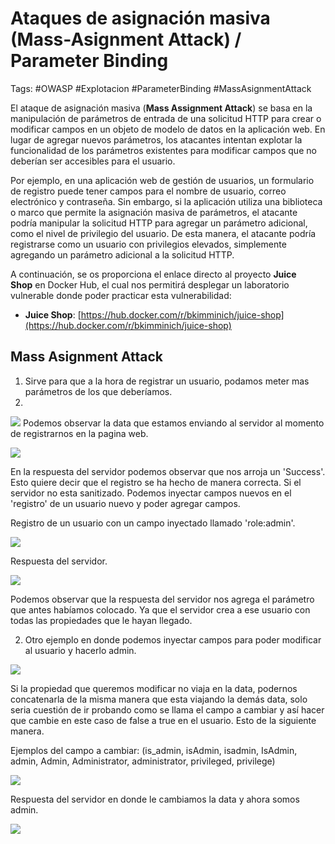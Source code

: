 # Ataques de asignación masiva (Mass-Asignment Attack) / Parameter Binding

Tags: #OWASP #Explotacion #ParameterBinding #MassAsignmentAttack 

El ataque de asignación masiva (**Mass Assignment Attack**) se basa en la manipulación de parámetros de entrada de una solicitud HTTP para crear o modificar campos en un objeto de modelo de datos en la aplicación web. En lugar de agregar nuevos parámetros, los atacantes intentan explotar la funcionalidad de los parámetros existentes para modificar campos que no deberían ser accesibles para el usuario.

Por ejemplo, en una aplicación web de gestión de usuarios, un formulario de registro puede tener campos para el nombre de usuario, correo electrónico y contraseña. Sin embargo, si la aplicación utiliza una biblioteca o marco que permite la asignación masiva de parámetros, el atacante podría manipular la solicitud HTTP para agregar un parámetro adicional, como el nivel de privilegio del usuario. De esta manera, el atacante podría registrarse como un usuario con privilegios elevados, simplemente agregando un parámetro adicional a la solicitud HTTP.

A continuación, se os proporciona el enlace directo al proyecto **Juice Shop** en Docker Hub, el cual nos permitirá desplegar un laboratorio vulnerable donde poder practicar esta vulnerabilidad:

-   **Juice Shop**: [https://hub.docker.com/r/bkimminich/juice-shop](https://hub.docker.com/r/bkimminich/juice-shop)


## Mass Asignment Attack

1. Sirve para que a la hora de registrar un usuario, podamos meter mas parámetros de los que deberíamos. 
2. 
![](Pasted%20image%2020230515182502.png)
Podemos observar la data que estamos enviando al servidor al momento de registrarnos en la pagina web. 

![](Pasted%20image%2020230515182631.png)

En la respuesta del servidor podemos observar que nos arroja un 'Success'. Esto quiere decir que el registro se ha hecho de manera correcta. Si el servidor no esta sanitizado. Podemos inyectar campos nuevos en el 'registro' de un usuario nuevo y poder agregar campos. 

Registro de un usuario con un campo inyectado llamado 'role:admin'. 

![](Pasted%20image%2020230515182919.png)

Respuesta del servidor.

![](Pasted%20image%2020230515183441.png)

Podemos observar que la respuesta del servidor nos agrega el parámetro que antes habíamos colocado. Ya que el servidor crea a ese usuario con todas las propiedades que le hayan llegado. 

2. Otro ejemplo en donde podemos inyectar campos para poder modificar al usuario y hacerlo admin.

![](Pasted%20image%2020230515184217.png)

Si la propiedad que queremos modificar no viaja en la data, podernos concatenarla de la misma manera que esta viajando la demás data, solo seria cuestión de ir probando como se llama el campo a cambiar y así hacer que cambie en este caso de false a true en el usuario. Esto de la siguiente manera. 

Ejemplos del campo a cambiar: 
(is_admin, isAdmin, isadmin, IsAdmin, admin, Admin, Administrator, administrator, privileged, privilege)

![](Pasted%20image%2020230515184550.png)

Respuesta del servidor en donde le cambiamos la data y ahora somos admin.

![](Pasted%20image%2020230515184820.png)